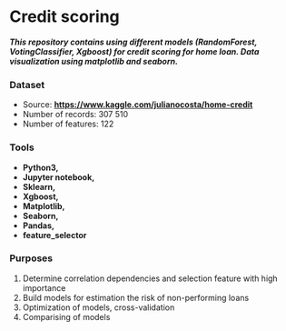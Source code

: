 # Credit scoring

*****This repository contains using different models (RandomForest, VotingClassifier, Xgboost) for credit scoring for home loan. Data visualization using matplotlib and seaborn.*****

### Dataset
* Source: **https://www.kaggle.com/julianocosta/home-credit**
* Number of records: 307 510
* Number of features: 122

### Tools
* **Python3,** 
* **Jupyter notebook,** 
* **Sklearn,** 
* **Xgboost,** 
* **Matplotlib,** 
* **Seaborn,** 
* **Pandas,** 
* **feature_selector**

### Purposes

1. Determine correlation dependencies and selection feature with high importance
2. Build models for estimation the risk of non-performing loans
3. Optimization of models, cross-validation
4. Comparising of models

